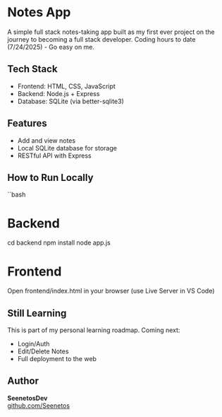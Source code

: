 # Notes App

A simple full stack notes-taking app built as my first ever project on the journey to becoming a full stack developer.
Coding hours to date (7/24/2025) - Go easy on me.

## Tech Stack
- Frontend: HTML, CSS, JavaScript
- Backend: Node.js + Express
- Database: SQLite (via better-sqlite3)

## Features
- Add and view notes
- Local SQLite database for storage
- RESTful API with Express

## How to Run Locally
``bash
# Backend
cd backend
npm install
node app.js

# Frontend
Open frontend/index.html in your browser (use Live Server in VS Code)

## Still Learning

This is part of my personal learning roadmap. Coming next:
-  Login/Auth
-  Edit/Delete Notes
-  Full deployment to the web

## Author

**SeenetosDev**  
[github.com/Seenetos](https://github.com/Seenetos)
